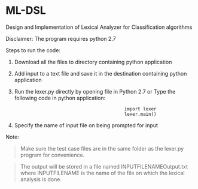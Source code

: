 ML-DSL
======

Design and Implementation of Lexical Analyzer for Classification algorithms 

Disclaimer: The program requires python 2.7

Steps to run the code:

1. Download all the files to directory containing python application

2. Add input to a text file and save it in the destination containing python application

3. Run the lexer.py directly by opening file in Python 2.7
   or 
   Type the following code in python application:

                                                import lexer
                                                lexer.main()
            
4. Specify the name of input file on being  prompted for input            

Note:
> Make sure the test case files are in the same folder as the lexer.py program for convenience.

> The output will be stored in a file named INPUTFILENAMEOutput.txt where INPUTFILENAME is the name of the file on which the lexical analysis is done.

